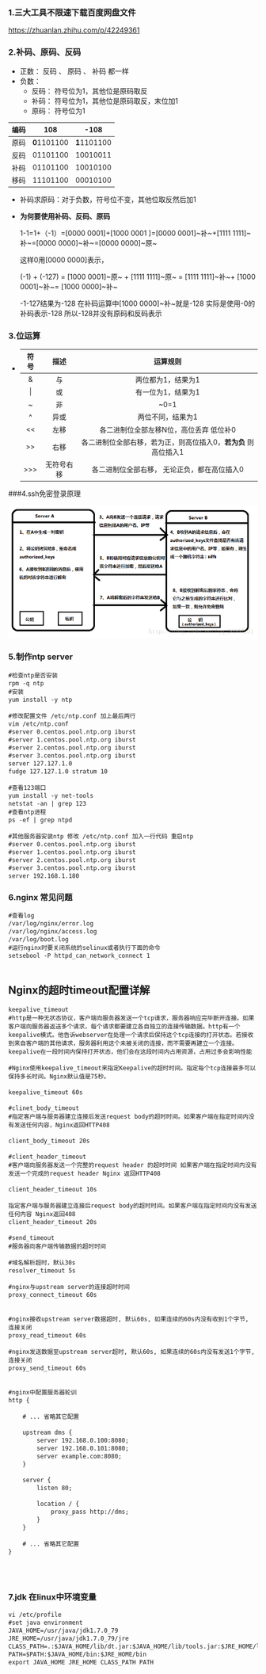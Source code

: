 ### 1.三大工具不限速下载百度网盘文件

https://zhuanlan.zhihu.com/p/42249361

### 2.补码、原码、反码

- 正数： 反码 、 原码 、 补码 都一样
- 负数： 
  - 反码： 符号位为1，其他位是原码取反
  - 补码： 符号位为1，其他位是原码取反，末位加1
  - 原码： 符号位为1

| 编码 | 108          | -108         |
| ---- | ------------ | ------------ |
| 原码 | **0**1101100 | **1**1101100 |
| 反码 | 01101100     | 10010011     |
| 补码 | 01101100     | 10010100     |
| 移码 | 11101100     | 00010100     |

- 补码求原码：对于负数，符号位不变，其他位取反然后加1

- **为何要使用补码、反码、原码**

  

  1-1=1+（-1）=[0000 0001]+[1000 0001 ]=[0000 0001]~补~+[1111 1111]~补~=[0000 0000]~补~=[0000 0000]~原~

  这样0用[0000 0000]表示，

  (-1) + (-127) = [1000 0001]~原~ + [1111 1111]~原~ = [1111 1111]~补~+ [1000 0001]~补~= [1000 0000]~补~   

  -1-127结果为-128 在补码运算中[1000 0000]~补~就是-128 实际是使用-0的补码表示-128 所以-128并没有原码和反码表示

 ### 3.位运算

- | 符号 |    描述    |                           运算规则                           |
  | :--: | :--------: | :----------------------------------------------------------: |
  |  &   |     与     |                      两位都为1，结果为1                      |
  |  \|  |     或     |                      有一位为1，结果为1                      |
  |  ~   |     非     |                             ~0=1                             |
  |  ^   |    异或    |                      两位不同，结果为1                       |
  |  <<  |    左移    |           各二进制位全部左移N位，高位丢弃 低位补0            |
  |  >>  |    右移    | 各二进制位全部右移，若为正，则高位插入0，**若为负** 则高位插入1 |
  | >>>  | 无符号右移 |         各二进制位全部右移， 无论正负，都在高位插入0         |

  

###4.ssh免密登录原理

![](image\sshlogin.png)



### 5.制作ntp server

```shell
#检查ntp是否安装
rpm -q ntp
#安装
yum install -y ntp

#修改配置文件 /etc/ntp.conf 加上最后两行
vim /etc/ntp.conf
#server 0.centos.pool.ntp.org iburst
#server 1.centos.pool.ntp.org iburst
#server 2.centos.pool.ntp.org iburst
#server 3.centos.pool.ntp.org iburst
server 127.127.1.0
fudge 127.127.1.0 stratum 10

#查看123端口
yum install -y net-tools
netstat -an | grep 123
#查看ntp进程
ps -ef | grep ntpd
 
#其他服务器安装ntp 修改 /etc/ntp.conf 加入一行代码 重启ntp
#server 0.centos.pool.ntp.org iburst
#server 1.centos.pool.ntp.org iburst
#server 2.centos.pool.ntp.org iburst
#server 3.centos.pool.ntp.org iburst
server 192.168.1.180

```

### 6.nginx 常见问题

```shell
#查看log
/var/log/nginx/error.log
/var/log/nginx/access.log
/var/log/boot.log
#运行nginx时要关闭系统的selinux或者执行下面的命令
setsebool -P httpd_can_network_connect 1


```

## Nginx的超时timeout配置详解

```shell
keepalive_timeout
#http是一种无状态协议，客户端向服务器发送一个tcp请求，服务器响应完毕断开连接。如果客户端向服务器返送多个请求，每个请求都要建立各自独立的连接传输数据。http有一个keepalive模式。他告诉webserver在处理一个请求后保持这个tcp连接的打开状态。若接收到来自客户端的其他请求，服务器利用这个未被关闭的连接，而不需要再建立一个连接。keepalive在一段时间内保持打开状态，他们会在这段时间内占用资源，占用过多会影响性能

#Nginx使用keepalive_timeout来指定Keepalive的超时时间。指定每个tcp连接最多可以保持多长时间。Nginx默认值是75秒。

keepalive_timeout 60s

#clinet_body_timeout
#指定客户端与服务器建立连接后发送request body的超时时间。如果客户端在指定时间内没有发送任何内容，Nginx返回HTTP408

client_body_timeout 20s

#client_header_timeout
#客户端向服务器发送一个完整的request header 的超时时间 如果客户端在指定时间内没有发送一个完成的request header Nginx 返回HTTP408

client_header_timeout 10s

指定客户端与服务器建立连接后request body的超时时间。如果客户端在指定时间内没有发送任何内容 Nginx返回408
client_header_timeout 20s

#send_timeout
#服务器向客户端传输数据的超时时间

#域名解析超时，默认30s
resolver_timeout 5s

#nginx与upstream server的连接超时时间
proxy_connect_timeout 60s


#nginx接收upstream server数据超时, 默认60s, 如果连续的60s内没有收到1个字节, 连接关闭
proxy_read_timeout 60s

#nginx发送数据至upstream server超时, 默认60s, 如果连续的60s内没有发送1个字节, 连接关闭
proxy_send_timeout 60s


#nginx中配置服务器轮训
http {

    # ... 省略其它配置

    upstream dms {
        server 192.168.0.100:8080;
        server 192.168.0.101:8080;
        server example.com:8080;
    }

    server {
        listen 80;

        location / {
            proxy_pass http://dms;
        }
    }

    # ... 省略其它配置
}




```



### 7.jdk 在linux中环境变量

```shel
vi /etc/profile
#set java environment
JAVA_HOME=/usr/java/jdk1.7.0_79
JRE_HOME=/usr/java/jdk1.7.0_79/jre
CLASS_PATH=.:$JAVA_HOME/lib/dt.jar:$JAVA_HOME/lib/tools.jar:$JRE_HOME/lib
PATH=$PATH:$JAVA_HOME/bin:$JRE_HOME/bin
export JAVA_HOME JRE_HOME CLASS_PATH PATH
```

